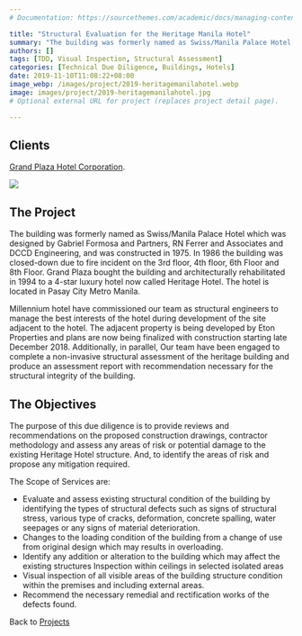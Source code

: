 ```yaml
---
# Documentation: https://sourcethemes.com/academic/docs/managing-content/

title: "Structural Evaluation for the Heritage Manila Hotel"
summary: "The building was formerly named as Swiss/Manila Palace Hotel which was designed by Gabriel Formosa and Partners, RN Ferrer and Associates and DCCD Engineering, and was constructed in 1975. In 1986 the building was closed-down due to fire incident on the 3rd floor, 4th floor, 6th Floor and 8th Floor. Grand Plaza bought the building and architecturally rehabilitated in 1994 to a 4-star luxury hotel now called Heritage Hotel. The hotel is located in Pasay City Metro Manila."
authors: []
tags: [TDD, Visual Inspection, Structural Assessment]
categories: [Technical Due Diligence, Buildings, Hotels]
date: 2019-11-10T11:08:22+08:00
image_webp: /images/project/2019-heritagemanilahotel.webp
image: images/project/2019-heritagemanilahotel.jpg
# Optional external URL for project (replaces project detail page).

---
```

## Clients
[Grand Plaza Hotel Corporation](http://www.olympuscap.com/).

![](/img/client-logo/grandplazahotel.png)

## The Project
The building was formerly named as Swiss/Manila Palace Hotel which was designed by Gabriel Formosa and Partners, RN Ferrer and Associates and DCCD Engineering, and was constructed in 1975. In 1986 the building was closed-down due to fire incident on the 3rd floor, 4th floor, 6th Floor and 8th Floor. Grand Plaza bought the building and architecturally rehabilitated in 1994 to a 4-star luxury hotel now called Heritage Hotel. The hotel is located in Pasay City Metro Manila.

Millennium hotel have commissioned our team as structural engineers to manage the best interests of the hotel during development of the site adjacent to the hotel. The adjacent property is being developed by Eton Properties and plans are now being finalized with construction starting late December 2018. Additionally, in parallel, Our team have been engaged to complete a non-invasive structural assessment of the heritage building and produce an assessment report with recommendation necessary for the structural integrity of the building.

## The Objectives
The purpose of this due diligence is to provide reviews and recommendations on the proposed construction drawings, contractor methodology and assess any areas of risk or potential damage to the existing Heritage Hotel structure. And, to identify the areas of risk and propose any mitigation required.

The Scope of Services are:

*	Evaluate and assess existing structural condition of the building by identifying the types of structural defects such as signs of structural stress, various type of cracks, deformation, concrete spalling, water seepages or any signs of material deterioration.
*	Changes to the loading condition of the building from a change of use from original design which may results in overloading.
*	Identify any addition or alteration to the building which may affect the existing structures Inspection within ceilings in selected isolated areas
*	Visual inspection of all visible areas of the building structure condition within the premises and including external areas.
*	Recommend the necessary remedial and rectification works of the defects found.

Back to [Projects](/project)
